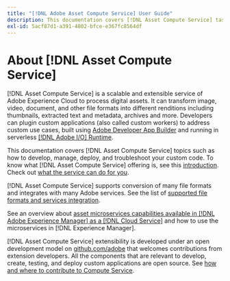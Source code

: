```yaml
---
title: "[!DNL Adobe Asset Compute Service] User Guide"
description: This documentation covers [!DNL Asset Compute Service] tasks such as introduction, how to develops, manage, deploy, and troubleshoot your custom code.
exl-id: 5acf87d1-a391-4802-bfce-e367fc8564df
---
```

# About [!DNL Asset Compute Service]

[!DNL Asset Compute Service] is a scalable and extensible service of Adobe Experience Cloud to process digital assets. It can transform image, video, document, and other file formats into different renditions including thumbnails, extracted text and metadata, archives and more. Developers can plugin custom applications (also called custom workers) to address custom use cases, built using [Adobe Developer App Builder](https://developer.adobe.com/app-builder/docs/overview) and running in serverless [[!DNL Adobe I/O] Runtime](https://www.adobe.io/apis/experienceplatform/runtime.html).

This documentation covers [!DNL Asset Compute Service] topics such as how to develop, manage, deploy, and troubleshoot your custom code. To know what [!DNL Asset Compute Service] offering is, see this [introduction](introduction.md). Check out [what the service can do for you](introduction.md#possible-use-cases-benefits).

[!DNL Asset Compute Service] supports conversion of many file formats and integrates with many Adobe services. See the list of [supported file formats and services integration](https://experienceleague.adobe.com/docs/experience-manager-cloud-service/assets/file-format-support.html).

See an overview about [asset microservices capabilities available in [!DNL Adobe Experience Manager] as a [!DNL Cloud Service]](https://experienceleague.adobe.com/docs/experience-manager-cloud-service/assets/asset-microservices-overview.html) and how to use the microservices in [!DNL Experience Manager].

[!DNL Asset Compute Service] extensibility is developed under an open development model on [github.com/adobe](https://github.com/adobe) that welcomes contributions from extension developers. All the components that are relevant to develop, create, testing, and deploy custom applications are open source. See [how and where to contribute to Compute Service](contribute-to-compute-service.md).

<!--
Possible to record the below info here in this landing page to centralize the miscellaneous info about Asset Compute Service?
 List of dependencies and requirements SDK, CLI, Devtools, etc.? Or may be a link to the prerequisites.
 Introduction video when Tech Marketing team shares one.
-->
